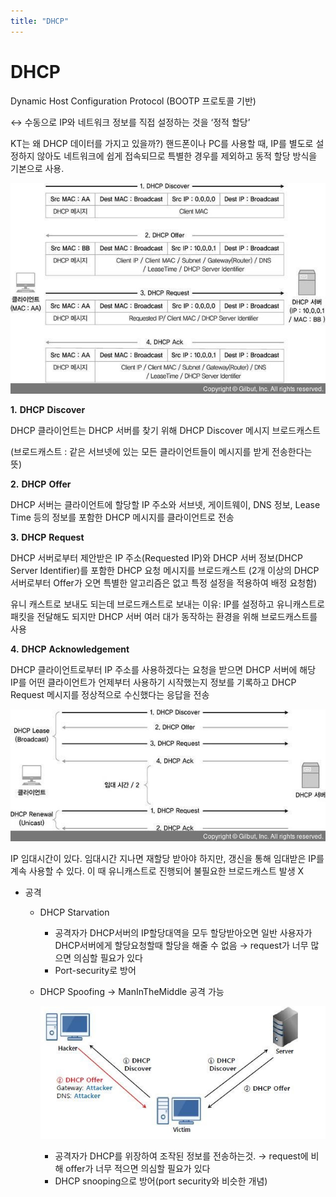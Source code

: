 ```yaml
---
title: "DHCP"
---
```


# DHCP

Dynamic Host Configuration Protocol (BOOTP 프로토콜 기반)

↔ 수동으로 IP와 네트워크 정보를 직접 설정하는 것을 ‘정적 할당’

KT는 왜 DHCP 데이터를 가지고 있을까?) 핸드폰이나 PC를 사용할 때, IP를 별도로 설정하지 않아도 네트워크에 쉽게 접속되므로 특별한 경우를 제외하고 동적 할당 방식을 기본으로 사용.

![Untitled](DHCP%20e4065d730f4441098975dc74f9995e59/Untitled.png)

**1.** **DHCP** **Discover**

DHCP 클라이언트는 DHCP 서버를 찾기 위해 DHCP Discover 메시지 브로드캐스트

(브로드캐스트 : 같은 서브넷에 있는 모든 클라이언트들이 메시지를 받게 전송한다는 뜻)

**2.** **DHCP** **Offer**

DHCP 서버는 클라이언트에 할당할 IP 주소와 서브넷, 게이트웨이, DNS 정보, Lease Time 등의 정보를 포함한 DHCP 메시지를 클라이언트로 전송

**3.** **DHCP** **Request**

DHCP 서버로부터 제안받은 IP 주소(Requested IP)와 DHCP 서버 정보(DHCP Server Identifier)를 포함한 DHCP 요청 메시지를 브로드캐스트 (2개 이상의 DHCP 서버로부터 Offer가 오면 특별한 알고리즘은 없고 특정 설정을 적용하여 배정 요청함)

유니 캐스트로 보내도 되는데 브로드캐스트로 보내는 이유: IP를 설정하고 유니캐스트로 패킷을 전달해도 되지만 DHCP 서버 여러 대가 동작하는 환경을 위해 브로드캐스트를 사용

**4.** **DHCP** **Acknowledgement**

DHCP 클라이언트로부터 IP 주소를 사용하겠다는 요청을 받으면 DHCP 서버에 해당 IP를 어떤 클라이언트가 언제부터 사용하기 시작했는지 정보를 기록하고 DHCP Request 메시지를 정상적으로 수신했다는 응답을 전송

![Untitled](DHCP%20e4065d730f4441098975dc74f9995e59/Untitled%201.png)

IP 임대시간이 있다. 임대시간 지나면 재할당 받아야 하지만, 갱신을 통해 임대받은 IP를 계속 사용할 수 있다. 이 때 유니캐스트로 진행되어 불필요한 브로드캐스트 발생 X

- 공격
    - DHCP Starvation
        - 공격자가 DHCP서버의 IP할당대역을 모두 할당받아오면 일반 사용자가 DHCP서버에게 할당요청할때 할당을 해줄 수 없음 → request가 너무 많으면 의심할 필요가 있다
        - Port-security로 방어
    - DHCP Spoofing → ManInTheMiddle 공격 가능
        
        ![Untitled](DHCP%20e4065d730f4441098975dc74f9995e59/Untitled%202.png)
        
        - 공격자가 DHCP를 위장하여 조작된 정보를 전송하는것. → request에 비해 offer가 너무 적으면 의심할 필요가 있다
        - DHCP snooping으로 방어(port security와 비슷한 개념)

[^1]: [https://thebook.io/007046/ch07/04/02-01/](https://thebook.io/007046/ch07/04/02-01/)

[^2]: [https://datatracker.ietf.org/doc/html/rfc2131](https://datatracker.ietf.org/doc/html/rfc2131)